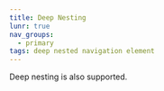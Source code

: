 ```yaml
---
title: Deep Nesting
lunr: true
nav_groups:
  - primary
tags: deep nested navigation element
---
```

Deep nesting is also supported.
